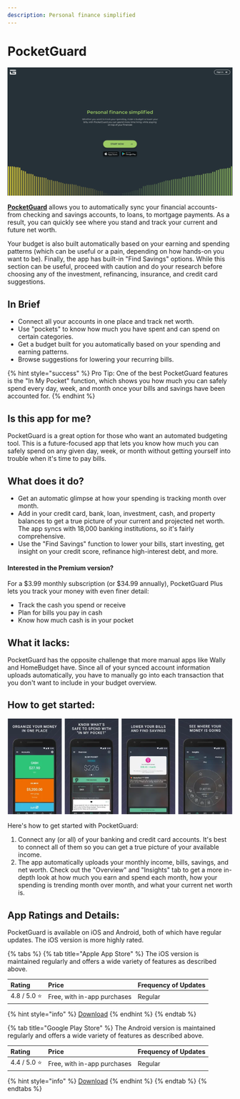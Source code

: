 ```yaml
---
description: Personal finance simplified
---
```


# PocketGuard

![PocketGuard Website](../.gitbook/assets/pocketguard-web.png)

[**PocketGuard**](https://pocketguard.com/) allows you to automatically sync your financial accounts- from checking and savings accounts, to loans, to mortgage payments. As a result, you can quickly see where you stand and track your current and future net worth.

Your budget is also built automatically based on your earning and spending patterns \(which can be useful or a pain, depending on how hands-on you want to be\). Finally, the app has built-in "Find Savings" options. While this section can be useful, proceed with caution and do your research before choosing any of the investment, refinancing, insurance, and credit card suggestions.

## In Brief

* Connect all your accounts in one place and track net worth.
* Use "pockets" to know how much you have spent and can spend on certain categories.
* Get a budget built for you automatically based on your spending and earning patterns.
* Browse suggestions for lowering your recurring bills. 

{% hint style="success" %}
Pro Tip: One of the best PocketGuard features is the "In My Pocket" function, which shows you how much you can safely spend every day, week, and month once your bills and savings have been accounted for.
{% endhint %}

## Is this app for me?

PocketGuard is a great option for those who want an automated budgeting tool. This is a future-focused app that lets you know how much you can safely spend on any given day, week, or month without getting yourself into trouble when it's time to pay bills.

## What does it do?

* Get an automatic glimpse at how your spending is tracking month over month.
* Add in your credit card, bank, loan, investment, cash, and property balances to get a true picture of your current and projected net worth. The app syncs with 18,000 banking institutions, so it's fairly comprehensive.
* Use the "Find Savings" function to lower your bills, start investing, get insight on your credit score, refinance high-interest debt, and more.

#### Interested in the Premium version?

For a $3.99 monthly subscription (or $34.99 annually), PocketGuard Plus lets you track your money with even finer detail:

* Track the cash you spend or receive
* Plan for bills you pay in cash
* Know how much cash is in your pocket

## What it lacks:

PocketGuard has the opposite challenge that more manual apps like Wally and HomeBudget have. Since all of your synced account information uploads automatically, you have to manually go into each transaction that you don't want to include in your budget overview.

## How to get started:

![PocketGuard App](../.gitbook/assets/pocketguard-app.png)

Here's how to get started with PocketGuard:

1. Connect any \(or all\) of your banking and credit card accounts. It's best to connect all of them so you can get a true picture of your available income.
2. The app automatically uploads your monthly income, bills, savings, and net worth. Check out the "Overview" and "Insights" tab to get a more in- depth look at how much you earn and spend each month, how your spending is trending month over month, and what your current net worth is.

## App Ratings and Details:

PocketGuard is available on iOS and Android, both of which have regular updates. The iOS version is more highly rated.

{% tabs %}
{% tab title="Apple App Store" %}
The iOS version is maintained regularly and offers a wide variety of features as described above.

| Rating | Price | Frequency of Updates |
| :--- | :--- | :--- |
| 4.8 / 5.0 ⭐ | Free, with in-app purchases | Regular |

{% hint style="info" %}
[Download](https://itunes.apple.com/us/app/honeyfi-couples-finances/id1156761013?mt=8)
{% endhint %}
{% endtab %}

{% tab title="Google Play Store" %}
The Android version is maintained regularly and offers a wide variety of features as described above.

| Rating | Price | Frequency of Updates |
| :--- | :--- | :--- |
| 4.4 / 5.0 ⭐ | Free, with in-app purchases | Regular |

{% hint style="info" %}
[Download](https://play.google.com/store/apps/details?id=com.honeyfi.app)
{% endhint %}
{% endtab %}
{% endtabs %}
